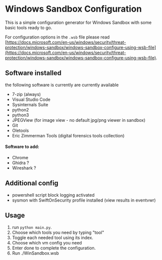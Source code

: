 # Windows Sandbox Configuration

This is a simple configuration generator for Windows Sandbox with some basic tools ready to go.

For configuration options in the `.wsb` file please read [https://docs.microsoft.com/en-us/windows/security/threat-protection/windows-sandbox/windows-sandbox-configure-using-wsb-file](https://docs.microsoft.com/en-us/windows/security/threat-protection/windows-sandbox/windows-sandbox-configure-using-wsb-file).

## Software installed

the following software is currently are currently available

- 7-zip (always)
- Visual Studio Code
- Sysinternals Suite
- python2
- python3
- JPEGView (for image view - no default jpg/png viewer in sandbox)
- Git
- Oletools
- Eric Zimmerman Tools (digital forensics tools collection)


#### Software to add:

- Chrome
- Ghidra ? 
- Wireshark ?

## Additional config

- powershell script block logging activated
- sysmon with SwiftOnSecurity profile installed (view results in eventvwr)

## Usage

1. run `python main.py`.
2. Choose which tools you need by typing "tool"
3. Toggle each needed tool using its index.
4. Choose which vm config you need
5. Enter done to complete the configuration.
6. Run ./WinSandbox.wsb
